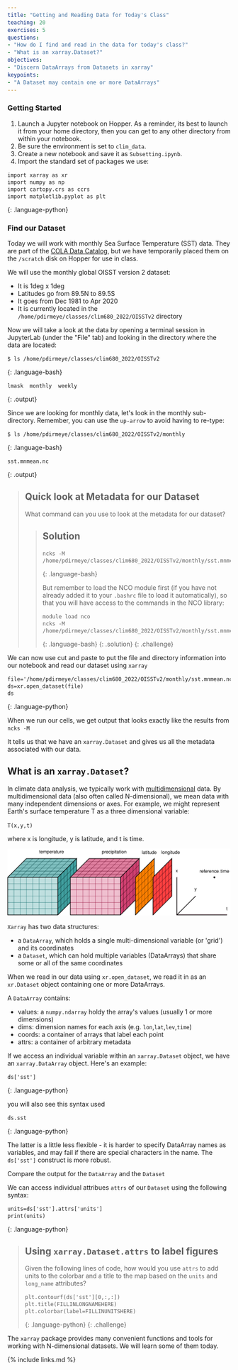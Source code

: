 ```yaml
---
title: "Getting and Reading Data for Today's Class"
teaching: 20
exercises: 5
questions:
- "How do I find and read in the data for today's class?"
- "What is an xarray.Dataset?"
objectives:
- "Discern DataArrays from Datasets in xarray"
keypoints:
- "A Dataset may contain one or more DataArrays"
---
```


### Getting Started

1. Launch a Jupyter notebook on Hopper.  As a reminder, its best to launch it from your home directory, then you can get to any other directory from within your notebook.
2. Be sure the environment is set to `clim_data`.
3. Create a new notebook and save it as `Subsetting.ipynb`.
4. Import the standard set of packages we use:

~~~
import xarray as xr
import numpy as np
import cartopy.crs as ccrs
import matplotlib.pyplot as plt
~~~
{: .language-python}

### Find our Dataset
 
Today we will work with monthly Sea Surface Temperature (SST) data. 
They are part of the [COLA Data Catalog](https://kpegion.github.io/COLA-DATASETS-CATALOG/),
but we have temporarily placed them on the `/scratch` disk on Hopper for use in class.

We will use the monthly global OISST version 2 dataset:
* It is 1deg x 1deg
* Latitudes go from 89.5N to 89.5S
* It goes from Dec 1981 to Apr 2020
* It is currently located in the `/home/pdirmeye/classes/clim680_2022/OISSTv2` directory

Now we will take a look at the data by opening a terminal session in JupyterLab (under the "File" tab) and looking in the directory where the data are located:

~~~
$ ls /home/pdirmeye/classes/clim680_2022/OISSTv2
~~~
{: .language-bash}

~~~
lmask  monthly  weekly
~~~
{: .output}

Since we are looking for monthly data, let's look in the monthly sub-directory.  Remember, you can use the `up-arrow` to avoid having to re-type:
~~~
$ ls /home/pdirmeye/classes/clim680_2022/OISSTv2/monthly
~~~
{: .language-bash}

~~~
sst.mnmean.nc
~~~
{: .output}

> ## Quick look at Metadata for our Dataset
>
> What command can you use to look at the metadata for our dataset?
>
> > ## Solution
> > ~~~
> > ncks -M /home/pdirmeye/classes/clim680_2022/OISSTv2/monthly/sst.mnmean.nc
> > ~~~
> > {: .language-bash}
> > 
> > But remember to load the NCO module first 
> > (if you have not already added it to your `.bashrc` file to load it automatically), 
> > so that you will have access to the commands in the NCO library:
> > 
> > ~~~
> > module load nco
> > ncks -M /home/pdirmeye/classes/clim680_2022/OISSTv2/monthly/sst.mnmean.nc
> > ~~~
> > {: .language-bash}
> {: .solution}
{: .challenge}

We can now use cut and paste to put the file and directory information into our notebook and read our dataset using `xarray`

~~~
file='/home/pdirmeye/classes/clim680_2022/OISSTv2/monthly/sst.mnmean.nc'
ds=xr.open_dataset(file)
ds
~~~
{: .language-python}

When we run our cells, we get output that looks exactly like the results from `ncks -M`

It tells us that we have an `xarray.Dataset` and gives us all the metadata associated with our data. 

## What is an `xarray.Dataset`?

In climate data analysis, we typically work with <u>multidimensional</u> data. By multidimensional data (also often called N-dimensional), we mean data with many independent dimensions or axes. For example, we might represent Earth's surface temperature T as a three dimensional variable:

`T(x,y,t)`

where x is longitude, y is latitude, and t is time.

![N-dimensional Data Schematic](../fig/dataset-diagraml.png)

`Xarray` has two data structures:
* a `DataArray`, which holds a single multi-dimensional variable (or 'grid') and its coordinates
* a `Dataset`, which can hold multiple variables (DataArrays) that share some or all of the same coordinates

When we read in our data using `xr.open_dataset`, we read it in as an `xr.Dataset` object containing one or more DataArrays.  

A `DataArray` contains:
* values: a `numpy.ndarray` holdy the array's values (usually 1 or more dimensions)
* dims: dimension names for each axis (e.g. `lon`,`lat`,`lev`,`time`)
* coords: a container of arrays that label each point
* attrs: a container of arbitrary metadata

If we access an individual variable within an `xarray.Dataset` object, we have an `xarray.DataArray` object. Here's an example:

~~~
ds['sst']
~~~
{: .language-python}

you will also see this syntax used

~~~
ds.sst
~~~
{: .language-python}

The latter is a little less flexible - it is harder to specify DataArray names as variables, and may fail if there are special characters in the name. The `ds['sst']` construct is more robust. 


Compare the output for the `DataArray` and the `Dataset`

We can access individual attribues `attrs` of our `Dataset` using the following syntax:

~~~
units=ds['sst'].attrs['units']
print(units)
~~~
{: .language-python}

> ## Using `xarray.Dataset.attrs` to label figures
>
> Given the following lines of code, how would you use `attrs` to add units to
> the colorbar and a title to the map based on the `units` and `long_name` attributes?
>
> ~~~
> plt.contourf(ds['sst'][0,:,:])
> plt.title(FILLINLONGNAMEHERE)
> plt.colorbar(label=FILLINUNITSHERE) 
> ~~~
> {: .language-python}
{: .challenge}

The `xarray` package provides many convenient functions and tools for working with N-dimensional datasets. We will learn some of them today. 

{% include links.md %}

